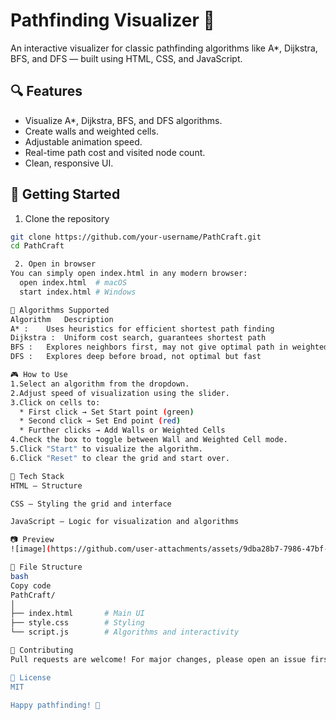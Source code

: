 # Pathfinding Visualizer 🧭

An interactive visualizer for classic pathfinding algorithms like A*, Dijkstra, BFS, and DFS — built using HTML, CSS, and JavaScript.

## 🔍 Features

- Visualize A*, Dijkstra, BFS, and DFS algorithms.
- Create walls and weighted cells.
- Adjustable animation speed.
- Real-time path cost and visited node count.
- Clean, responsive UI.

## 🚀 Getting Started

 1. Clone the repository
```bash
git clone https://github.com/your-username/PathCraft.git
cd PathCraft

 2. Open in browser
You can simply open index.html in any modern browser:
  open index.html  # macOS
  start index.html # Windows

🧠 Algorithms Supported
Algorithm	Description
A* :	Uses heuristics for efficient shortest path finding
Dijkstra :	Uniform cost search, guarantees shortest path
BFS :	Explores neighbors first, may not give optimal path in weighted graphs
DFS :	Explores deep before broad, not optimal but fast

🎮 How to Use
1.Select an algorithm from the dropdown.
2.Adjust speed of visualization using the slider.
3.Click on cells to:
  * First click → Set Start point (green)
  * Second click → Set End point (red)
  * Further clicks → Add Walls or Weighted Cells
4.Check the box to toggle between Wall and Weighted Cell mode.
5.Click "Start" to visualize the algorithm.
6.Click "Reset" to clear the grid and start over.

🧱 Tech Stack
HTML – Structure

CSS – Styling the grid and interface

JavaScript – Logic for visualization and algorithms

📷 Preview
![image](https://github.com/user-attachments/assets/9dba28b7-7986-47bf-8517-bddd08028478)

📂 File Structure
bash
Copy code
PathCraft/
│
├── index.html       # Main UI
├── style.css        # Styling
└── script.js        # Algorithms and interactivity

🤝 Contributing
Pull requests are welcome! For major changes, please open an issue first to discuss what you'd like to change.

📄 License
MIT

Happy pathfinding! 🚀
